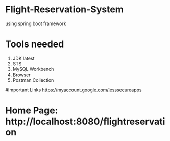 # Flight-Reservation-System
using spring boot framework

# Tools needed
1. JDK latest
2. STS
3. MySQL Workbench
4. Browser
5. Postman Collection

#Important Links
https://myaccount.google.com/lesssecureapps

# Home Page: http://localhost:8080/flightreservation


